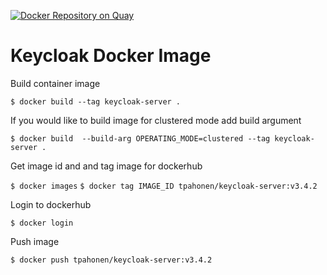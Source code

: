 [![Docker Repository on Quay](https://quay.io/repository/gamerefinery/keycloak-server/status?token=a62058c3-143f-4a51-8623-11d9debd8f37 "Docker Repository on Quay")](https://quay.io/repository/gamerefinery/keycloak-server)

#  Keycloak Docker Image

Build container image

`$ docker build --tag keycloak-server .`

If you would like to build image for clustered mode add build argument

`$ docker build  --build-arg OPERATING_MODE=clustered --tag keycloak-server .`

Get image id and and tag image for dockerhub

`$ docker images`
`$ docker tag IMAGE_ID tpahonen/keycloak-server:v3.4.2`

Login to dockerhub

`$ docker login`

Push image

`$ docker push tpahonen/keycloak-server:v3.4.2` 

